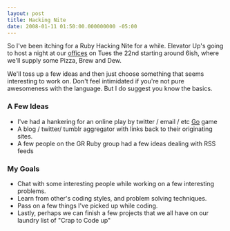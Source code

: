 ```yaml
---
layout: post
title: Hacking Nite
date: 2008-01-11 01:50:00.000000000 -05:00
---
```

So I've been itching for a Ruby Hacking Nite for a while. Elevator Up's going to host a night at our [offices](http://maps.google.com/maps?f=q&hl=en&geocode=&time=&date=&ttype=&q=201+E+Washington+Ave,+Zeeland,+MI+49464&sll=43.416605,-85.582686&sspn=0.007871,0.017037&ie=UTF8&ll=42.813993,-86.014001&spn=0.007949,0.017037&z=16&iwloc=addr&om=1) on Tues the 22nd starting around 6ish, where we'll supply some Pizza, Brew and Dew.

We'll toss up a few ideas and then just choose something that seems interesting to work on. Don't feel intimidated if you're not pure awesomeness with the language. But I do suggest you know the basics.

### A Few Ideas

* I've had a hankering for an online play by twitter / email / etc [Go](http://en.wikipedia.org/wiki/Go_%28board_game%29) game
* A blog / twitter/ tumblr aggregator with links back to their originating sites.
* A few people on the GR Ruby group had a few ideas dealing with RSS feeds

### My Goals

* Chat with some interesting people while working on a few interesting problems.
* Learn from other's coding styles, and problem solving techniques.
* Pass on a few things I've picked up while coding.
* Lastly, perhaps we can finish a few projects that we all have on our laundry list of "Crap to Code up"
